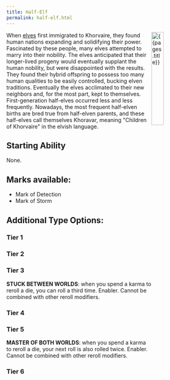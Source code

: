 ```yaml
---
title: Half-Elf
permalink: half-elf.html
---
```


<img src='images/races/{{page.title}}.png' alt='{{pages.title}}' style="float:right; width:25%;">

When [elves](elf.html) first immigrated to Khorvaire, they found human nations expanding and solidifying their power. Fascinated by these people, many elves attempted to marry into their nobility. The elves anticipated that their longer-lived progeny would eventually supplant the human nobility, but were disappointed with the results. They found their hybrid offspring to possess too many human qualities to be easily controlled, bucking elven traditions.
Eventually the elves acclimated to their new neighbors and, for the most part, kept to themselves. First-generation half-elves occurred less and less frequently. Nowadays, the most frequent half-elven births are bred true from half-elven parents, and these half-elves call themselves Khoravar, meaning "Children of Khorvaire" in the elvish language.

## Starting Ability
None.

## Marks available:
- Mark of Detection
- Mark of Storm

## Additional Type Options:

### Tier 1


### Tier 2

### Tier 3
**STUCK BETWEEN WORLDS**: when you spend a karma to reroll a die, you can roll a third time. Enabler. Cannot be combined with other reroll modifiers.

### Tier 4

### Tier 5
**MASTER OF BOTH WORLDS**: when you spend a karma to reroll a die, your next roll is also rolled twice. Enabler. Cannot be combined with other reroll modifiers.

### Tier 6
